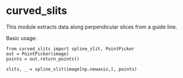 # curved_slits


This module extracts data along perpendicular slices from a guide line.



Basic usage:

```
from curved_slits import spline_slit, PointPicker
out = PointPicker(image)
points = out.return_points()

slits, _ = spline_slit(image[np.newaxis,], points)
``` 

